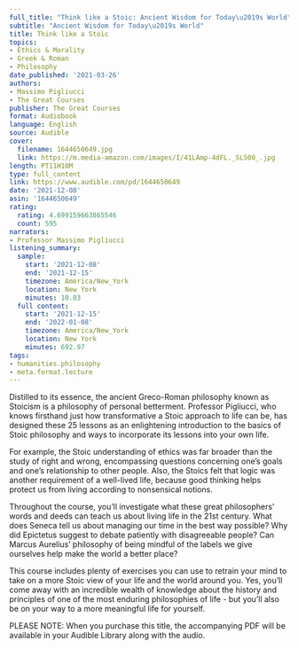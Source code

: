 ```yaml
---
full_title: "Think like a Stoic: Ancient Wisdom for Today\u2019s World"
subtitle: "Ancient Wisdom for Today\u2019s World"
title: Think like a Stoic
topics:
- Ethics & Morality
- Greek & Roman
- Philosophy
date_published: '2021-03-26'
authors:
- Massimo Pigliucci
- The Great Courses
publisher: The Great Courses
format: Audiobook
language: English
source: Audible
cover:
  filename: 1644650649.jpg
  link: https://m.media-amazon.com/images/I/41LAmp-4dFL._SL500_.jpg
length: PT11H10M
type: full_content
link: https://www.audible.com/pd/1644650649
date: '2021-12-08'
asin: '1644650649'
rating:
  rating: 4.699159663865546
  count: 595
narrators:
- Professor Massimo Pigliucci
listening_summary:
  sample:
    start: '2021-12-08'
    end: '2021-12-15'
    timezone: America/New_York
    location: New York
    minutes: 10.03
  full content:
    start: '2021-12-15'
    end: '2022-01-08'
    timezone: America/New_York
    location: New York
    minutes: 692.97
tags:
- humanities.philosophy
- meta.format.lecture
---
```

Distilled to its essence, the ancient Greco-Roman philosophy known as Stoicism is a philosophy of personal betterment. Professor Pigliucci, who knows firsthand just how transformative a Stoic approach to life can be, has designed these 25 lessons as an enlightening introduction to the basics of Stoic philosophy and ways to incorporate its lessons into your own life.

For example, the Stoic understanding of ethics was far broader than the study of right and wrong, encompassing questions concerning one’s goals and one’s relationship to other people. Also, the Stoics felt that logic was another requirement of a well-lived life, because good thinking helps protect us from living according to nonsensical notions.

Throughout the course, you’ll investigate what these great philosophers’ words and deeds can teach us about living life in the 21st century. What does Seneca tell us about managing our time in the best way possible? Why did Epictetus suggest to debate patiently with disagreeable people? Can Marcus Aurelius’ philosophy of being mindful of the labels we give ourselves help make the world a better place?

This course includes plenty of exercises you can use to retrain your mind to take on a more Stoic view of your life and the world around you. Yes, you’ll come away with an incredible wealth of knowledge about the history and principles of one of the most enduring philosophies of life - but you’ll also be on your way to a more meaningful life for yourself.

PLEASE NOTE: When you purchase this title, the accompanying PDF will be available in your Audible Library along with the audio.


